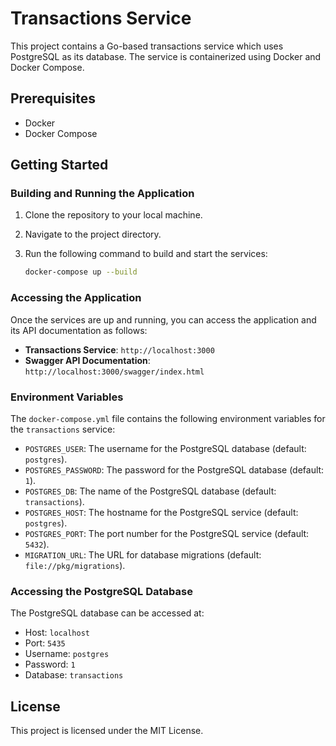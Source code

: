 # Transactions Service

This project contains a Go-based transactions service which uses PostgreSQL as its database. The service is containerized using Docker and Docker Compose.

## Prerequisites

- Docker
- Docker Compose

## Getting Started

### Building and Running the Application

1. Clone the repository to your local machine.
2. Navigate to the project directory.
3. Run the following command to build and start the services:

    ```sh
    docker-compose up --build
    ```

### Accessing the Application

Once the services are up and running, you can access the application and its API documentation as follows:

- **Transactions Service**: `http://localhost:3000`
- **Swagger API Documentation**: `http://localhost:3000/swagger/index.html`

### Environment Variables

The `docker-compose.yml` file contains the following environment variables for the `transactions` service:

- `POSTGRES_USER`: The username for the PostgreSQL database (default: `postgres`).
- `POSTGRES_PASSWORD`: The password for the PostgreSQL database (default: `1`).
- `POSTGRES_DB`: The name of the PostgreSQL database (default: `transactions`).
- `POSTGRES_HOST`: The hostname for the PostgreSQL service (default: `postgres`).
- `POSTGRES_PORT`: The port number for the PostgreSQL service (default: `5432`).
- `MIGRATION_URL`: The URL for database migrations (default: `file://pkg/migrations`).

### Accessing the PostgreSQL Database

The PostgreSQL database can be accessed at:

- Host: `localhost`
- Port: `5435`
- Username: `postgres`
- Password: `1`
- Database: `transactions`
## License

This project is licensed under the MIT License.
